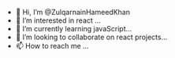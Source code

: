 - 👋 Hi, I’m @ZulqarnainHameedKhan
- 👀 I’m interested in react ...
- 🌱 I’m currently learning javaScript...
- 💞️ I’m looking to collaborate on react projects...
- 📫 How to reach me ...

<!---
ZulqarnainHameedKhan/ZulqarnainHameedKhan is a ✨ special ✨ repository because its `README.md` (this file) appears on your GitHub profile.
You can click the Preview link to take a look at your changes.
--->
